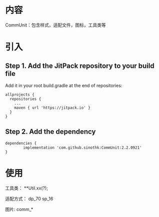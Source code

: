 # 内容
CommUnit：包含样式，适配文件，图标，工具类等

# 引入
## Step 1. Add the JitPack repository to your build file
  Add it in your root build.gradle at the end of repositories:

    allprojects {
      repositories {
        ...
        maven { url 'https://jitpack.io' }
      }
    }

## Step 2. Add the dependency

	dependencies {
	        implementation 'com.github.sinothk:CommUnit:2.2.0921'
	}

# 使用
  工具类：
  **Util.xx(?);
  
  适配方式：
  dp_70
  sp_16

  图片:
  comm_*
